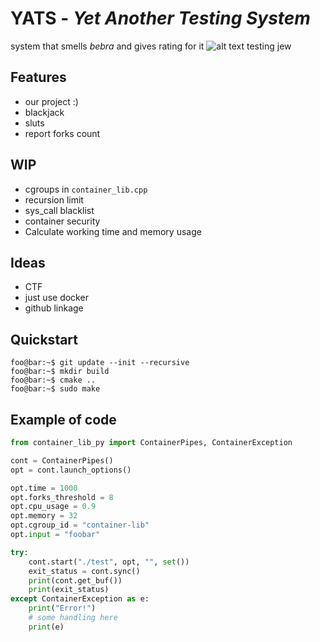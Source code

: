 # **YATS** - _Yet Another Testing System_

system that smells _bebra_ and gives rating for it
![alt text](https://media.istockphoto.com/id/182203609/ru/%D1%84%D0%BE%D1%82%D0%BE/%D0%BF%D0%B0%D0%BB%D0%B5%D1%86-%D0%B2%D0%B2%D0%B5%D1%80%D1%85.jpg?s=1024x1024&w=is&k=20&c=f1IwGeHj3E52Cmif8WhdDxL2qcnGGaJvQARQ43RiMIo=) testing jew

## Features

- our project :)
- blackjack
- sluts
- report forks count
  
## WIP

- cgroups in ```container_lib.cpp```
- recursion limit
- sys_call blacklist
- container security
- Calculate working time and memory usage

## Ideas

- CTF
- just use docker
- github linkage

## Quickstart

```console
foo@bar:~$ git update --init --recursive
foo@bar:~$ mkdir build
foo@bar:~$ cmake ..
foo@bar:~$ sudo make
```

## Example of code

```python
from container_lib_py import ContainerPipes, ContainerException

cont = ContainerPipes()
opt = cont.launch_options()

opt.time = 1000
opt.forks_threshold = 8
opt.cpu_usage = 0.9
opt.memory = 32
opt.cgroup_id = "container-lib"
opt.input = "foobar"

try:
    cont.start("./test", opt, "", set())
    exit_status = cont.sync()
    print(cont.get_buf())
    print(exit_status)
except ContainerException as e:
    print("Error!")
    # some handling here
    print(e)

```
